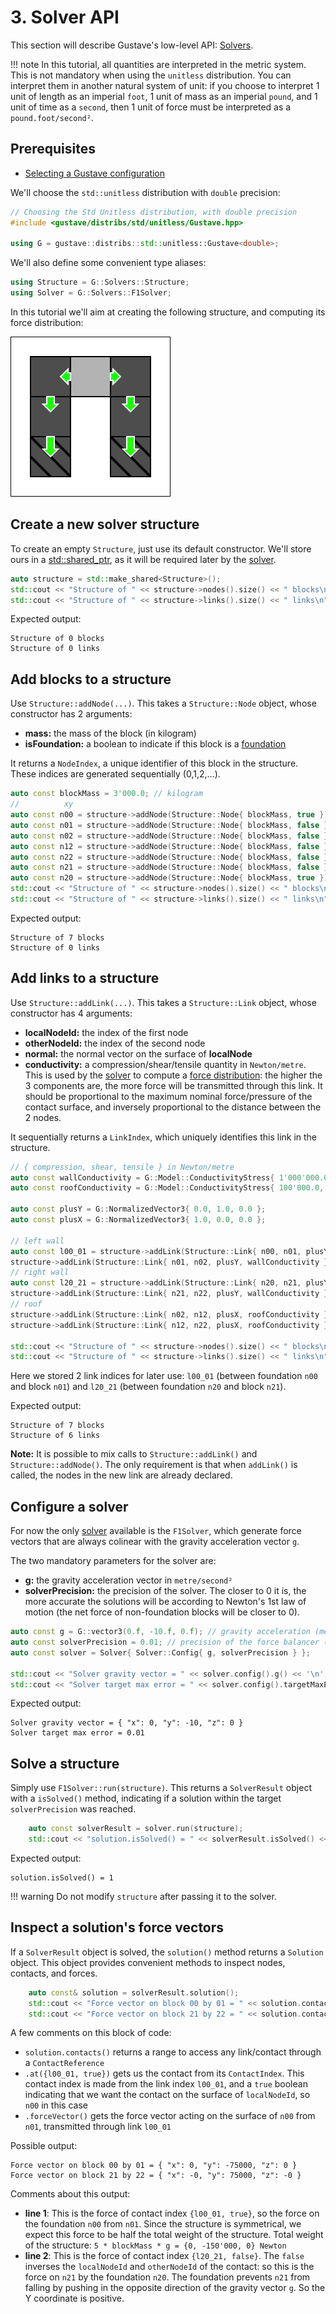 # 3. Solver API

This section will describe Gustave's low-level API: [Solvers](../../lexicon.md#solver).

!!! note
    In this tutorial, all quantities are interpreted in the metric system. This is not mandatory when using the `unitless` distribution. You can interpret them in another natural system of unit: if you choose to interpret 1 unit of length as an imperial `foot`, 1 unit of mass as an imperial `pound`, and 1 unit of time as a `second`, then 1 unit of force must be interpreted as a `pound.foot/second²`.

## Prerequisites

- [Selecting a Gustave configuration](../01-getting-started/index.md)

We'll choose the `std::unitless` distribution with `double` precision:

```c++
// Choosing the Std Unitless distribution, with double precision
#include <gustave/distribs/std/unitless/Gustave.hpp>

using G = gustave::distribs::std::unitless::Gustave<double>;
```

We'll also define some convenient type aliases:

```c++
using Structure = G::Solvers::Structure;
using Solver = G::Solvers::F1Solver;
```

In this tutorial we'll aim at creating the following structure, and computing its force distribution:

![](world.svg)

## Create a new solver structure

To create an empty `Structure`, just use its default constructor. We'll store ours in a [std::shared_ptr](https://en.cppreference.com/w/cpp/memory/shared_ptr), as it will be required later by the [solver](../../lexicon.md#solver).

```c++
auto structure = std::make_shared<Structure>();
std::cout << "Structure of " << structure->nodes().size() << " blocks\n";
std::cout << "Structure of " << structure->links().size() << " links\n";
```

Expected output:

```
Structure of 0 blocks
Structure of 0 links
```

## Add blocks to a structure

Use `Structure::addNode(...)`. This takes a `Structure::Node` object, whose constructor has 2 arguments:

- **mass:** the mass of the block (in kilogram)
- **isFoundation:** a boolean to indicate if this block is a [foundation](../../lexicon.md#block)

It returns a `NodeIndex`, a unique identifier of this block in the structure. These indices are generated sequentially (0,1,2,...).

```c++
auto const blockMass = 3'000.0; // kilogram
//          xy
auto const n00 = structure->addNode(Structure::Node{ blockMass, true });
auto const n01 = structure->addNode(Structure::Node{ blockMass, false });
auto const n02 = structure->addNode(Structure::Node{ blockMass, false });
auto const n12 = structure->addNode(Structure::Node{ blockMass, false });
auto const n22 = structure->addNode(Structure::Node{ blockMass, false });
auto const n21 = structure->addNode(Structure::Node{ blockMass, false });
auto const n20 = structure->addNode(Structure::Node{ blockMass, true });
std::cout << "Structure of " << structure->nodes().size() << " blocks\n";
std::cout << "Structure of " << structure->links().size() << " links\n";
```

Expected output:

```
Structure of 7 blocks
Structure of 0 links
```

## Add links to a structure

Use `Structure::addLink(...)`. This takes a `Structure::Link` object, whose constructor has 4 arguments:

- **localNodeId:** the index of the first node
- **otherNodeId:** the index of the second node
- **normal:** the normal vector on the surface of **localNode**
- **conductivity:** a compression/shear/tensile quantity in `Newton/metre`. This is used by the [solver](../../lexicon.md#solver) to compute a [force distribution](../../lexicon.md#force-distribution): the higher the 3 components are, the more force will be transmitted through this link. It should be proportional to the maximum nominal force/pressure of the contact surface, and inversely proportional to the distance between the 2 nodes.

It sequentially returns a `LinkIndex`, which uniquely identifies this link in the structure.

```c++
// { compression, shear, tensile } in Newton/metre
auto const wallConductivity = G::Model::ConductivityStress{ 1'000'000.0, 500'000.0, 200'000.0 };
auto const roofConductivity = G::Model::ConductivityStress{ 100'000.0, 500'000.0, 100'000.0 };

auto const plusY = G::NormalizedVector3{ 0.0, 1.0, 0.0 };
auto const plusX = G::NormalizedVector3{ 1.0, 0.0, 0.0 };

// left wall
auto const l00_01 = structure->addLink(Structure::Link{ n00, n01, plusY, wallConductivity });
structure->addLink(Structure::Link{ n01, n02, plusY, wallConductivity });
// right wall
auto const l20_21 = structure->addLink(Structure::Link{ n20, n21, plusY, wallConductivity });
structure->addLink(Structure::Link{ n21, n22, plusY, wallConductivity });
// roof
structure->addLink(Structure::Link{ n02, n12, plusX, roofConductivity });
structure->addLink(Structure::Link{ n12, n22, plusX, roofConductivity });

std::cout << "Structure of " << structure->nodes().size() << " blocks\n";
std::cout << "Structure of " << structure->links().size() << " links\n";
```

Here we stored 2 link indices for later use: `l00_01` (between foundation `n00` and block `n01`) and `l20_21` (between foundation `n20` and block `n21`).

Expected output:

```
Structure of 7 blocks
Structure of 6 links
```

**Note:** It is possible to mix calls to `Structure::addLink()` and `Structure::addNode()`. The only requirement is that when `addLink()` is called, the nodes in the new link are already declared.

## Configure a solver

For now the only [solver](../../lexicon.md#solver) available is the `F1Solver`, which generate force vectors that are always colinear with the gravity acceleration vector `g`.

The two mandatory parameters for the solver are:

- **g:** the gravity acceleration vector in `metre/second²`
- **solverPrecision:** the precision of the solver. The closer to 0 it is, the more accurate the solutions will be according to Newton's 1st law of motion (the net force of non-foundation blocks will be closer to 0).

```c++
auto const g = G::vector3(0.f, -10.f, 0.f); // gravity acceleration (metre/second²).
auto const solverPrecision = 0.01; // precision of the force balancer (here 1%).
auto const solver = Solver{ Solver::Config{ g, solverPrecision } };

std::cout << "Solver gravity vector = " << solver.config().g() << '\n';
std::cout << "Solver target max error = " << solver.config().targetMaxError() << '\n';
```

Expected output:

```
Solver gravity vector = { "x": 0, "y": -10, "z": 0 }
Solver target max error = 0.01
```

## Solve a structure

Simply use `F1Solver::run(structure)`. This returns a `SolverResult` object with a `isSolved()` method, indicating if a solution within the target `solverPrecision` was reached.

```c++
    auto const solverResult = solver.run(structure);
    std::cout << "solution.isSolved() = " << solverResult.isSolved() << '\n';
```

Expected output:

```
solution.isSolved() = 1
```

!!! warning
    Do not modify `structure` after passing it to the solver.

## Inspect a solution's force vectors

If a `SolverResult` object is solved, the `solution()` method returns a `Solution` object. This object provides convenient methods to inspect nodes, contacts, and forces.

```c++
    auto const& solution = solverResult.solution();
    std::cout << "Force vector on block 00 by 01 = " << solution.contacts().at({l00_01, true}).forceVector() << '\n';
    std::cout << "Force vector on block 21 by 22 = " << solution.contacts().at({l20_21, false}).forceVector() << '\n';
```

A few comments on this block of code:

- `solution.contacts()` returns a range to access any link/contact through a `ContactReference`
- `.at({l00_01, true})` gets us the contact from its `ContactIndex`. This contact index is made from the link index `l00_01`, and a `true` boolean indicating that we want the contact on the surface of `localNodeId`, so `n00` in this case
- `.forceVector()` gets the force vector acting on the surface of `n00` from `n01`, transmitted through link `l00_01`

Possible output:

```
Force vector on block 00 by 01 = { "x": 0, "y": -75000, "z": 0 }
Force vector on block 21 by 22 = { "x": -0, "y": 75000, "z": -0 }
```

Comments about this output:

- **line 1**: This is the force of contact index `{l00_01, true}`, so the force on the foundation `n00` from `n01`. Since the structure is symmetrical, we expect this force to be half the total weight of the structure. Total weight of the structure: `5 * blockMass * g = {0, -150'000, 0} Newton`
- **line 2**: This is the force of contact index `{l20_21, false}`. The `false` inverses the `localNodeId` and `otherNodeId` of the contact: so this is the force on `n21` by the foundation `n20`. The foundation prevents `n21` from falling by pushing in the opposite direction of the gravity vector `g`. So the Y coordinate is positive.
